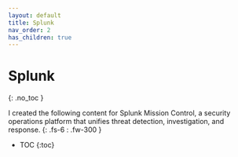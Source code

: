 ```yaml
---
layout: default
title: Splunk
nav_order: 2
has_children: true
---
```


# Splunk
{: .no_toc }

I created the following content for Splunk Mission Control, a security operations platform that unifies threat detection, investigation, and response.
{: .fs-6 : .fw-300 }

- TOC
{:toc}
